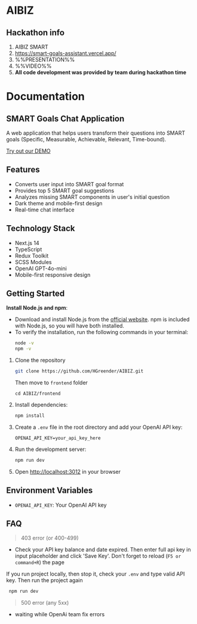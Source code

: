 # AIBIZ

## Hackathon info

1. AIBIZ SMART
2. https://smart-goals-assistant.vercel.app/
3. %%PRESENTATION%%
4. %%VIDEO%%
5. **All code development was provided by team during hackathon time**

# Documentation

## SMART Goals Chat Application

A web application that helps users transform their questions into SMART goals (Specific, Measurable, Achievable, Relevant, Time-bound).

[Try out our DEMO](https://smart-goals-assistant.vercel.app/)

## Features

- Converts user input into SMART goal format
- Provides top 5 SMART goal suggestions
- Analyzes missing SMART components in user's initial question
- Dark theme and mobile-first design
- Real-time chat interface

## Technology Stack

- Next.js 14
- TypeScript
- Redux Toolkit
- SCSS Modules
- OpenAI GPT-4o-mini
- Mobile-first responsive design

## Getting Started

**Install Node.js and npm**:

- Download and install Node.js from the [official website](https://nodejs.org/). npm is included with Node.js, so you will have both installed.
- To verify the installation, run the following commands in your terminal:
  ```bash
  node -v
  npm -v
  ```

1. Clone the repository

   ```bash
   git clone https://github.com/HGreender/AIBIZ.git
   ```

   Then move to `frontend` folder

   ```
   cd AIBIZ/frontend
   ```

2. Install dependencies:

   ```bash
   npm install
   ```

3. Create a `.env` file in the root directory and add your OpenAI API key:

   ```
   OPENAI_API_KEY=your_api_key_here
   ```

4. Run the development server:
   ```bash
   npm run dev
   ```
5. Open [http://localhost:3012](http://localhost:3012) in your browser

## Environment Variables

- `OPENAI_API_KEY`: Your OpenAI API key

## FAQ

> 403 error (or 400-499)

- Check your API key balance and date expired. Then enter full api key in input placeholder and click 'Save Key'. Don't forget to reload (`F5 or command+R`) the page <br>

If you run project locally, then stop it, check your `.env` and type valid API key. Then run the project again

```bash
 npm run dev
```

> 500 error (any 5xx)

- waiting while OpenAi team fix errors
